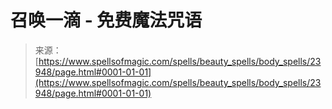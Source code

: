 <!--yml

category: 未分类

date: 2024-06-12 19:09:30

-->

# 召唤一滴 - 免费魔法咒语

> 来源：[https://www.spellsofmagic.com/spells/beauty_spells/body_spells/23948/page.html#0001-01-01](https://www.spellsofmagic.com/spells/beauty_spells/body_spells/23948/page.html#0001-01-01)
